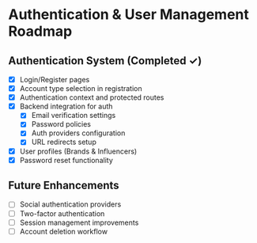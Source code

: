 # Authentication & User Management Roadmap

## Authentication System (Completed ✓)
- [x] Login/Register pages
- [x] Account type selection in registration
- [x] Authentication context and protected routes
- [x] Backend integration for auth
  - [x] Email verification settings
  - [x] Password policies
  - [x] Auth providers configuration
  - [x] URL redirects setup
- [x] User profiles (Brands & Influencers)
- [x] Password reset functionality

## Future Enhancements
- [ ] Social authentication providers
- [ ] Two-factor authentication
- [ ] Session management improvements
- [ ] Account deletion workflow